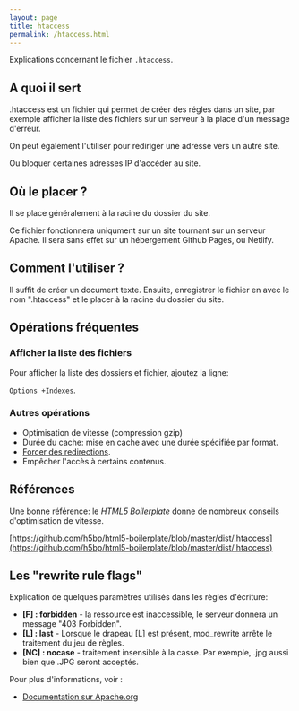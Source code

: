 ```yaml
---
layout: page
title: htaccess
permalink: /htaccess.html
---
```


Explications concernant le fichier `.htaccess`.

## A quoi il sert 

.htaccess est un fichier qui permet de créer des régles dans un site, par exemple afficher la liste des fichiers sur un serveur à la place d'un message d'erreur.

On peut également l'utiliser pour rediriger une adresse vers un autre site.

Ou bloquer certaines adresses IP d'accéder au site.

## Où le placer ?

Il se place généralement à la racine du dossier du site.

Ce fichier fonctionnera uniqument sur un site tournant sur un serveur Apache. Il sera sans effet sur un hébergement Github Pages, ou Netlify.

## Comment l'utiliser ?

Il suffit de créer un document texte. Ensuite, enregistrer le fichier en avec le nom ".htaccess" et le placer à la racine du dossier du site.

## Opérations fréquentes

### Afficher la liste des fichiers

Pour afficher la liste des dossiers et fichier, ajoutez la ligne:

`Options +Indexes`.

### Autres opérations

- Optimisation de vitesse (compression gzip)
- Durée du cache: mise en cache avec une durée spécifiée par format.
- [Forcer des redirections](redirection-htaccess.html).
- Empêcher l'accès à certains contenus.

## Références

Une bonne référence: le *HTML5 Boilerplate* donne de nombreux conseils d'optimisation de vitesse.

[https://github.com/h5bp/html5-boilerplate/blob/master/dist/.htaccess](https://github.com/h5bp/html5-boilerplate/blob/master/dist/.htaccess)



## Les "rewrite rule flags"

Explication de quelques paramètres utilisés dans les règles d'écriture:

- **[F] : forbidden** - la ressource est inaccessible, le serveur donnera un message "403 Forbidden".
- **[L] : last** - Lorsque le drapeau [L] est présent, mod_rewrite arrête le traitement du jeu de règles.
- **[NC] : nocase** - traitement insensible à la casse. Par exemple, .jpg aussi bien que .JPG seront acceptés. 

Pour plus d'informations, voir :

* [Documentation sur Apache.org](https://httpd.apache.org/docs/current/rewrite/flags.html)